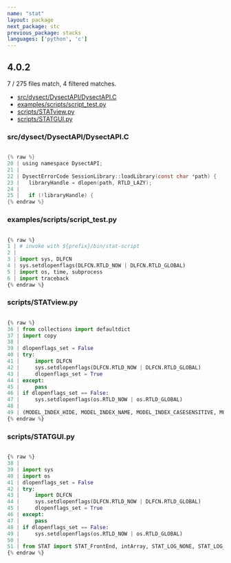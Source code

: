 ```yaml
---
name: "stat"
layout: package
next_package: stc
previous_package: stacks
languages: ['python', 'c']
---
```

## 4.0.2
7 / 275 files match, 4 filtered matches.

 - [src/dysect/DysectAPI/DysectAPI.C](#srcdysectdysectapidysectapic)
 - [examples/scripts/script_test.py](#examplesscriptsscript_testpy)
 - [scripts/STATview.py](#scriptsstatviewpy)
 - [scripts/STATGUI.py](#scriptsstatguipy)

### src/dysect/DysectAPI/DysectAPI.C

```c

{% raw %}
20 | using namespace DysectAPI;
21 | 
22 | DysectErrorCode SessionLibrary::loadLibrary(const char *path) {
23 |   libraryHandle = dlopen(path, RTLD_LAZY);
24 | 
25 |   if (!libraryHandle) {
{% endraw %}

```
### examples/scripts/script_test.py

```python

{% raw %}
1 | # invoke with ${prefix}/bin/stat-script
2 | 
3 | import sys, DLFCN
4 | sys.setdlopenflags(DLFCN.RTLD_NOW | DLFCN.RTLD_GLOBAL)
5 | import os, time, subprocess
6 | import traceback
{% endraw %}

```
### scripts/STATview.py

```python

{% raw %}
36 | from collections import defaultdict
37 | import copy
38 | 
39 | dlopenflags_set = False
40 | try:
41 |     import DLFCN
42 |     sys.setdlopenflags(DLFCN.RTLD_NOW | DLFCN.RTLD_GLOBAL)
43 |     dlopenflags_set = True
44 | except:
45 |     pass
46 | if dlopenflags_set == False:
47 |     sys.setdlopenflags(os.RTLD_NOW | os.RTLD_GLOBAL)
48 | 
49 | (MODEL_INDEX_HIDE, MODEL_INDEX_NAME, MODEL_INDEX_CASESENSITIVE, MODEL_INDEX_REGEX, MODEL_INDEX_EDITABLE, MODEL_INDEX_NOTEDITABLE, MODEL_INDEX_CALLBACK, MODEL_INDEX_ICON, MODEL_INDEX_BUTTONNAME) = range(9)
{% endraw %}

```
### scripts/STATGUI.py

```python

{% raw %}
38 | 
39 | import sys
40 | import os
41 | dlopenflags_set = False
42 | try:
43 |     import DLFCN
44 |     sys.setdlopenflags(DLFCN.RTLD_NOW | DLFCN.RTLD_GLOBAL)
45 |     dlopenflags_set = True
46 | except:
47 |     pass
48 | if dlopenflags_set == False:
49 |     sys.setdlopenflags(os.RTLD_NOW | os.RTLD_GLOBAL)
50 | 
51 | from STAT import STAT_FrontEnd, intArray, STAT_LOG_NONE, STAT_LOG_FE, STAT_LOG_BE, STAT_LOG_CP, STAT_LOG_MRN, STAT_LOG_SW, STAT_LOG_SWERR, STAT_OK, STAT_APPLICATION_EXITED, STAT_VERBOSE_ERROR, STAT_VERBOSE_FULL, STAT_VERBOSE_STDOUT, STAT_TOPOLOGY_AUTO, STAT_TOPOLOGY_DEPTH, STAT_TOPOLOGY_FANOUT, STAT_TOPOLOGY_USER, STAT_PENDING_ACK, STAT_LAUNCH, STAT_ATTACH, STAT_SERIAL_ATTACH, STAT_GDB_ATTACH, STAT_SERIAL_GDB_ATTACH, STAT_SAMPLE_FUNCTION_ONLY, STAT_SAMPLE_LINE, STAT_SAMPLE_PC, STAT_SAMPLE_COUNT_REP, STAT_SAMPLE_THREADS, STAT_SAMPLE_CLEAR_ON_SAMPLE, STAT_SAMPLE_PYTHON, STAT_SAMPLE_MODULE_OFFSET, STAT_CP_NONE, STAT_CP_SHAREAPPNODES, STAT_CP_EXCLUSIVE
{% endraw %}

```